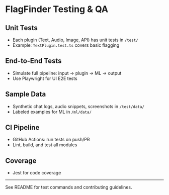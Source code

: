# FlagFinder Testing & QA

## Unit Tests
- Each plugin (Text, Audio, Image, API) has unit tests in `/test/`
- Example: `TextPlugin.test.ts` covers basic flagging

## End-to-End Tests
- Simulate full pipeline: input → plugin → ML → output
- Use Playwright for UI E2E tests

## Sample Data
- Synthetic chat logs, audio snippets, screenshots in `/test/data/`
- Labeled examples for ML in `/ml/data/`

## CI Pipeline
- GitHub Actions: run tests on push/PR
- Lint, build, and test all modules

## Coverage
- Jest for code coverage

---

See README for test commands and contributing guidelines.
